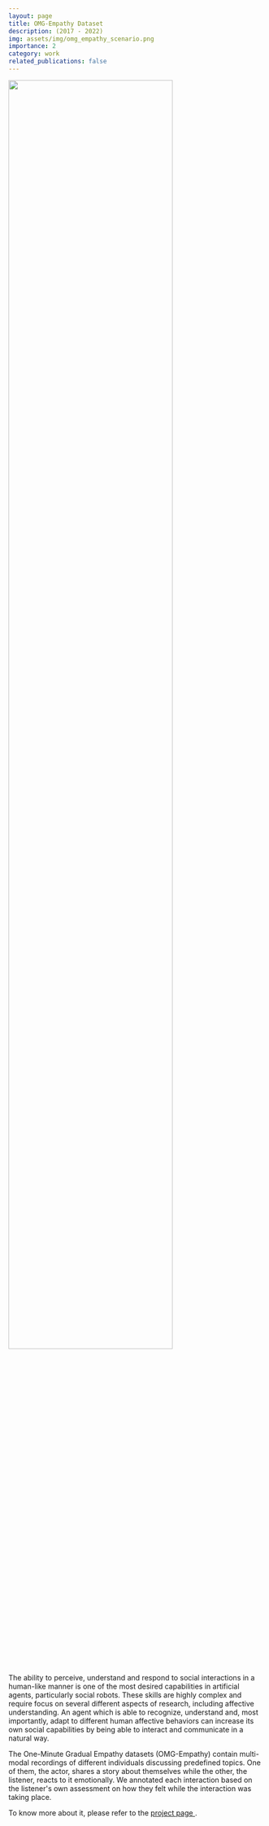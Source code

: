 ```yaml
---
layout: page
title: OMG-Empathy Dataset
description: (2017 - 2022)
img: assets/img/omg_empathy_scenario.png
importance: 2
category: work
related_publications: false
---
```


<img src="https://www.pablobarros.com/assets/img/OmgEmpathy.png" width="80%">



The ability to perceive, understand and respond to social interactions in a human-like manner is one of the most desired capabilities in artificial agents, particularly social robots. These skills are highly complex and require focus on several different aspects of research, including affective understanding. An agent which is able to recognize, understand and, most importantly, adapt to different human affective behaviors can increase its own social capabilities by being able to interact and communicate in a natural way.

The One-Minute Gradual Empathy datasets (OMG-Empathy) contain multi-modal recordings of different individuals discussing predefined topics. One of them, the actor, shares a story about themselves while the other, the listener, reacts to it emotionally. We annotated each interaction based on the listener's own assessment on how they felt while the interaction was taking place.


To know more about it, please refer to the <a href="https://github.com/pablovin/OmgEmapathyPlus" target="_blank">
project page </a>.

